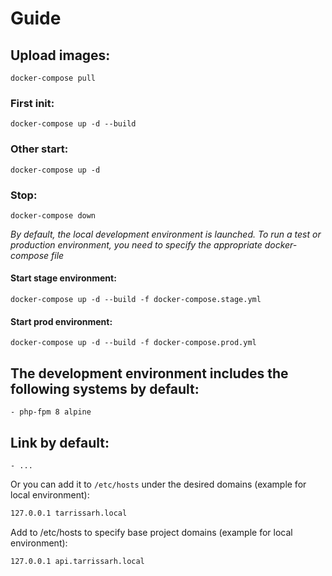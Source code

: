 # Guide
## Upload images:
`docker-compose pull`
### First init:
`docker-compose up -d --build`
### Other start:
`docker-compose up -d`
### Stop:
`docker-compose down`

_By default, the local development environment is launched. To run a test or production environment, you need to specify the appropriate docker-compose file_
#### Start stage environment:
`docker-compose up -d --build -f docker-compose.stage.yml`
#### Start prod environment:
`docker-compose up -d --build -f docker-compose.prod.yml`

## The development environment includes the following systems by default:
	- php-fpm 8 alpine

## Link by default:
	- ...

Or you can add it to `/etc/hosts` under the desired domains (example for local environment):
```bash
127.0.0.1 tarrissarh.local
```

Add to /etc/hosts to specify base project domains (example for local environment):
```bash
127.0.0.1 api.tarrissarh.local
```
